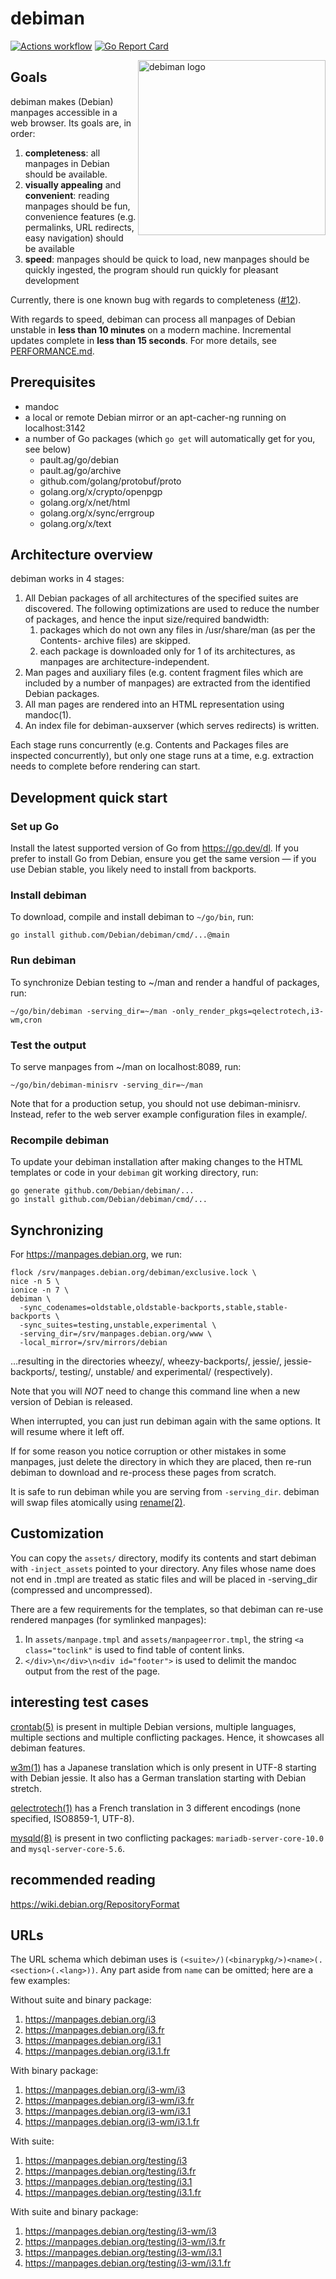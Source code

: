 # debiman

[![Actions workflow](https://github.com/Debian/debiman/actions/workflows/main.yml/badge.svg)](https://github.com/Debian/debiman/actions/workflows/main.yml)
[![Go Report Card](https://goreportcard.com/badge/github.com/Debian/debiman)](https://goreportcard.com/report/github.com/Debian/debiman)

<img src="https://debian.github.io/debiman/debiman-logo.svg" width="300" height="280" align="right" alt="debiman logo">

## Goals

debiman makes (Debian) manpages accessible in a web browser. Its goals are, in order:

1. **completeness**: all manpages in Debian should be available.
2. **visually appealing** and **convenient**: reading manpages should be fun, convenience features (e.g. permalinks, URL redirects, easy navigation) should be available
3. **speed**: manpages should be quick to load, new manpages should be quickly ingested, the program should run quickly for pleasant development

Currently, there is one known bug with regards to completeness ([#12](https://github.com/Debian/debiman/issues/12)).

With regards to speed, debiman can process all manpages of Debian unstable in **less than 10 minutes** on a modern machine. Incremental updates complete in **less than 15 seconds**. For more details, see [PERFORMANCE.md](https://github.com/Debian/debiman/blob/master/PERFORMANCE.md).

## Prerequisites

* mandoc
* a local or remote Debian mirror or an apt-cacher-ng running on localhost:3142
* a number of Go packages (which `go get` will automatically get for you, see below)
    * pault.ag/go/debian
    * pault.ag/go/archive
    * github.com/golang/protobuf/proto
    * golang.org/x/crypto/openpgp
    * golang.org/x/net/html
    * golang.org/x/sync/errgroup
    * golang.org/x/text

## Architecture overview

debiman works in 4 stages:

1. All Debian packages of all architectures of the specified suites are discovered. The following optimizations are used to reduce the number of packages, and hence the input size/required bandwidth:
    1. packages which do not own any files in /usr/share/man (as per the Contents-<arch> archive files) are skipped.
    2. each package is downloaded only for 1 of its architectures, as manpages are architecture-independent.
2. Man pages and auxiliary files (e.g. content fragment files which are included by a number of manpages) are extracted from the identified Debian packages.
3. All man pages are rendered into an HTML representation using mandoc(1).
4. An index file for debiman-auxserver (which serves redirects) is written.

Each stage runs concurrently (e.g. Contents and Packages files are
inspected concurrently), but only one stage runs at a time,
e.g. extraction needs to complete before rendering can start.

## Development quick start

### Set up Go

Install the latest supported version of Go from https://go.dev/dl. If you prefer
to install Go from Debian, ensure you get the same version — if you use Debian
stable, you likely need to install from backports.

### Install debiman

To download, compile and install debiman to `~/go/bin`, run:
```
go install github.com/Debian/debiman/cmd/...@main
```

### Run debiman

To synchronize Debian testing to ~/man and render a handful of packages, run:
```
~/go/bin/debiman -serving_dir=~/man -only_render_pkgs=qelectrotech,i3-wm,cron
```

### Test the output

To serve manpages from ~/man on localhost:8089, run:
```
~/go/bin/debiman-minisrv -serving_dir=~/man
```

Note that for a production setup, you should not use debiman-minisrv. Instead,
refer to the web server example configuration files in example/.

### Recompile debiman

To update your debiman installation after making changes to the HTML
templates or code in your `debiman` git working directory, run:
```
go generate github.com/Debian/debiman/...
go install github.com/Debian/debiman/cmd/...
```

## Synchronizing

For https://manpages.debian.org, we run:

```
flock /srv/manpages.debian.org/debiman/exclusive.lock \
nice -n 5 \
ionice -n 7 \
debiman \
  -sync_codenames=oldstable,oldstable-backports,stable,stable-backports \
  -sync_suites=testing,unstable,experimental \
  -serving_dir=/srv/manpages.debian.org/www \
  -local_mirror=/srv/mirrors/debian
```
    
…resulting in the directories wheezy/, wheezy-backports/, jessie/, jessie-backports/, testing/, unstable/ and experimental/ (respectively).

Note that you will *NOT* need to change this command line when a new version of Debian is released.

When interrupted, you can just run debiman again with the same options. It will resume where it left off.

If for some reason you notice corruption or other mistakes in some manpages, just delete the directory in which they are placed, then re-run debiman to download and re-process these pages from scratch.

It is safe to run debiman while you are serving from `-serving_dir`. debiman will swap files atomically using [rename(2)](https://manpages.debian.org/rename(2)).

## Customization

You can copy the `assets/` directory, modify its contents and start
debiman with `-inject_assets` pointed to your directory. Any files whose
name does not end in .tmpl are treated as static files and will be
placed in -serving_dir (compressed and uncompressed).

There are a few requirements for the templates, so that debiman can
re-use rendered manpages (for symlinked manpages):

1. In `assets/manpage.tmpl` and `assets/manpageerror.tmpl`, the string `<a
   class="toclink"` is used to find table of content links.
2. `</div>\n</div>\n<div id="footer">` is used to delimit the mandoc output
   from the rest of the page.

## interesting test cases

[crontab(5)](https://manpages.debian.org/crontab(5)) is present in multiple Debian versions, multiple languages, multiple sections and multiple conflicting packages. Hence, it showcases all debiman features.

[w3m(1)](https://manpages.debian.org/w3m(1)) has a Japanese translation which is only present in UTF-8 starting with Debian jessie. It also has a German translation starting with Debian stretch.

[qelectrotech(1)](https://manpages.debian.org/qelectrotech(1)) has a French translation in 3 different encodings (none specified, ISO8859-1, UTF-8).

[mysqld(8)](https://manpages.debian.org/mysqld(8)) is present in two conflicting packages: `mariadb-server-core-10.0` and `mysql-server-core-5.6`.

## recommended reading

https://wiki.debian.org/RepositoryFormat

## URLs

The URL schema which debiman uses is `(<suite>/)(<binarypkg/>)<name>(.<section>(.<lang>))`. Any part aside from `name` can be omitted; here are a few examples:

Without suite and binary package:

1. https://manpages.debian.org/i3
2. https://manpages.debian.org/i3.fr
3. https://manpages.debian.org/i3.1
4. https://manpages.debian.org/i3.1.fr

With binary package:

1. https://manpages.debian.org/i3-wm/i3
2. https://manpages.debian.org/i3-wm/i3.fr
3. https://manpages.debian.org/i3-wm/i3.1
4. https://manpages.debian.org/i3-wm/i3.1.fr

With suite:

1. https://manpages.debian.org/testing/i3
2. https://manpages.debian.org/testing/i3.fr
3. https://manpages.debian.org/testing/i3.1
4. https://manpages.debian.org/testing/i3.1.fr

With suite and binary package:

1. https://manpages.debian.org/testing/i3-wm/i3
2. https://manpages.debian.org/testing/i3-wm/i3.fr
3. https://manpages.debian.org/testing/i3-wm/i3.1
4. https://manpages.debian.org/testing/i3-wm/i3.1.fr

